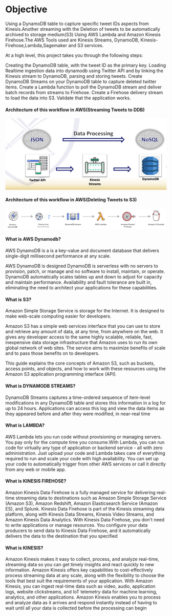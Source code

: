 # Objective
Using a DynamoDB table to capture specific tweet IDs aspects from Kinesis.Another streaming with the Deletion of tweets to be automatically archived to storage medium(S3) Using AWS Lambda and Amazon Kinesis Firehose.The AWS Tools used are Kinesis Streams, DynamoDB, Kinesis-Firehose,Lambda,Sagemaker and S3 services.

At a high level, this project takes you through the following steps:

Creating the DynamoDB table, with the tweet ID as the primary key.
Loading Realtime ingestion data into dynamodb using Twitter API and by linking the Kinesis stream to DynamoDB, parsing and storing tweets.
Create DynamoDB Streams on your DynamoDB table to capture deleted twitter items.
Create a Lambda function to poll the DynamoDB stream and deliver batch records from streams to Firehose.
Create a Firehose delivery stream to load the data into S3.
Validate that the application works.

#### Architecture of this workflow in AWS(Streaming Tweets to DDB)
![Architecture Diagram](images/StreamingImagetodynamodb.png)

#### Architecture of this workflow in AWS(Deleting Tweets to S3)
![Architecture Diagram](images/StoringDeletedTweetss3.png)


#### What is AWS Dynamodb?
AWS DynamoDB is a is a key-value and document database that delivers single-digit millisecond performance at any scale.

AWS DynamoDB is designed DynamoDB is serverless with no servers to provision, patch, or manage and no software to install, maintain, or operate. DynamoDB automatically scales tables up and down to adjust for capacity and maintain performance. Availability and fault tolerance are built in, eliminating the need to architect your applications for these capabilities.

#### What is S3?
Amazon Simple Storage Service is storage for the Internet. It is designed to make web-scale computing easier for developers.

Amazon S3 has a simple web services interface that you can use to store and retrieve any amount of data, at any time, from anywhere on the web. It gives any developer access to the same highly scalable, reliable, fast, inexpensive data storage infrastructure that Amazon uses to run its own global network of web sites. The service aims to maximize benefits of scale and to pass those benefits on to developers.

This guide explains the core concepts of Amazon S3, such as buckets, access points, and objects, and how to work with these resources using the Amazon S3 application programming interface (API). 

#### What is DYNAMODB STREAMS?
DynamoDB Streams captures a time-ordered sequence of item-level modifications in any DynamoDB table and stores this information in a log for up to 24 hours. Applications can access this log and view the data items as they appeared before and after they were modified, in near-real time

#### What is LAMBDA?

AWS Lambda lets you run code without provisioning or managing servers. You pay only for the compute time you consume.With Lambda, you can run code for virtually any type of application or backend service - all with zero administration. Just upload your code and Lambda takes care of everything required to run and scale your code with high availability. You can set up your code to automatically trigger from other AWS services or call it directly from any web or mobile app.

#### What is KINESIS FIREHOSE?
Amazon Kinesis Data Firehose is a fully managed service for delivering real-time streaming data to destinations such as Amazon Simple Storage Service (Amazon S3), Amazon Redshift, Amazon Elasticsearch Service (Amazon ES), and Splunk. Kinesis Data Firehose is part of the Kinesis streaming data platform, along with Kinesis Data Streams, Kinesis Video Streams, and Amazon Kinesis Data Analytics. With Kinesis Data Firehose, you don't need to write applications or manage resources. You configure your data producers to send data to Kinesis Data Firehose, and it automatically delivers the data to the destination that you specified

#### What is KINESIS?
Amazon Kinesis makes it easy to collect, process, and analyze real-time, streaming data so you can get timely insights and react quickly to new information. Amazon Kinesis offers key capabilities to cost-effectively process streaming data at any scale, along with the flexibility to choose the tools that best suit the requirements of your application. With Amazon Kinesis, you can ingest real-time data such as video, audio, application logs, website clickstreams, and IoT telemetry data for machine learning, analytics, and other applications. Amazon Kinesis enables you to process and analyze data as it arrives and respond instantly instead of having to wait until all your data is collected before the processing can begin

